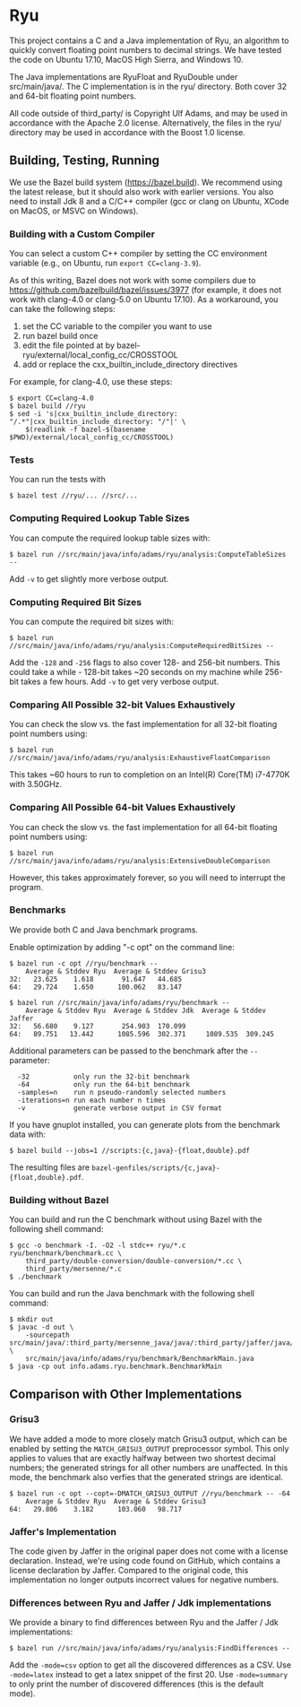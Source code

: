 # Ryu

This project contains a C and a Java implementation of Ryu, an algorithm to
quickly convert floating point numbers to decimal strings. We have tested the
code on Ubuntu 17.10, MacOS High Sierra, and Windows 10.

The Java implementations are RyuFloat and RyuDouble under src/main/java/. The
C implementation is in the ryu/ directory. Both cover 32 and 64-bit floating
point numbers.

All code outside of third_party/ is Copyright Ulf Adams, and may be used in
accordance with the Apache 2.0 license. Alternatively, the files in the ryu/
directory may be used in accordance with the Boost 1.0 license.

## Building, Testing, Running

We use the Bazel build system (https://bazel.build). We recommend using the
latest release, but it should also work with earlier versions. You also need
to install Jdk 8 and a C/C++ compiler (gcc or clang on Ubuntu, XCode on
MacOS, or MSVC on Windows).

### Building with a Custom Compiler
You can select a custom C++ compiler by setting the CC environment variable
(e.g., on Ubuntu, run `export CC=clang-3.9`).

As of this writing, Bazel does not work with some compilers due to
https://github.com/bazelbuild/bazel/issues/3977 (for example, it does not work
with clang-4.0 or clang-5.0 on Ubuntu 17.10). As a workaround, you can take the
following steps:

 1. set the CC variable to the compiler you want to use
 2. run bazel build once
 3. edit the file pointed at by bazel-ryu/external/local_config_cc/CROSSTOOL
 4. add or replace the cxx_builtin_include_directory directives

For example, for clang-4.0, use these steps:
```
$ export CC=clang-4.0
$ bazel build //ryu
$ sed -i 's|cxx_builtin_include_directory: "/.*"|cxx_builtin_include_directory: "/"|' \
    $(readlink -f bazel-$(basename $PWD)/external/local_config_cc/CROSSTOOL)
```

### Tests
You can run the tests with
```
$ bazel test //ryu/... //src/...
```

### Computing Required Lookup Table Sizes
You can compute the required lookup table sizes with:
```
$ bazel run //src/main/java/info/adams/ryu/analysis:ComputeTableSizes --
```

Add `-v` to get slightly more verbose output.

### Computing Required Bit Sizes
You can compute the required bit sizes with:
```
$ bazel run //src/main/java/info/adams/ryu/analysis:ComputeRequiredBitSizes --
```

Add the `-128` and `-256` flags to also cover 128- and 256-bit numbers. This
could take a while - 128-bit takes ~20 seconds on my machine while 256-bit takes
a few hours. Add `-v` to get very verbose output.

### Comparing All Possible 32-bit Values Exhaustively
You can check the slow vs. the fast implementation for all 32-bit floating point
numbers using:
```
$ bazel run //src/main/java/info/adams/ryu/analysis:ExhaustiveFloatComparison
```

This takes ~60 hours to run to completion on an
Intel(R) Core(TM) i7-4770K with 3.50GHz.

### Comparing All Possible 64-bit Values Exhaustively
You can check the slow vs. the fast implementation for all 64-bit floating point
numbers using:
```
$ bazel run //src/main/java/info/adams/ryu/analysis:ExtensiveDoubleComparison
```

However, this takes approximately forever, so you will need to interrupt the
program.

### Benchmarks
We provide both C and Java benchmark programs.

Enable optimization by adding "-c opt" on the command line:
```
$ bazel run -c opt //ryu/benchmark --
    Average & Stddev Ryu  Average & Stddev Grisu3
32:   23.625    1.618       91.647   44.685
64:   29.724    1.650      100.062   83.147

$ bazel run //src/main/java/info/adams/ryu/benchmark --
    Average & Stddev Ryu  Average & Stddev Jdk  Average & Stddev Jaffer
32:   56.680    9.127       254.903  170.099
64:   89.751   13.442      1085.596  302.371     1089.535  309.245
```

Additional parameters can be passed to the benchmark after the `--` parameter:
```
  -32           only run the 32-bit benchmark
  -64           only run the 64-bit benchmark
  -samples=n    run n pseudo-randomly selected numbers
  -iterations=n run each number n times
  -v            generate verbose output in CSV format
```

If you have gnuplot installed, you can generate plots from the benchmark data
with:
```
$ bazel build --jobs=1 //scripts:{c,java}-{float,double}.pdf
```

The resulting files are `bazel-genfiles/scripts/{c,java}-{float,double}.pdf`.

### Building without Bazel
You can build and run the C benchmark without using Bazel with the following shell
command:
```
$ gcc -o benchmark -I. -O2 -l stdc++ ryu/*.c ryu/benchmark/benchmark.cc \
    third_party/double-conversion/double-conversion/*.cc \
    third_party/mersenne/*.c
$ ./benchmark
```

You can build and run the Java benchmark with the following shell command:
```
$ mkdir out
$ javac -d out \
    -sourcepath src/main/java/:third_party/mersenne_java/java/:third_party/jaffer/java/ \
    src/main/java/info/adams/ryu/benchmark/BenchmarkMain.java
$ java -cp out info.adams.ryu.benchmark.BenchmarkMain
```

## Comparison with Other Implementations

### Grisu3

We have added a mode to more closely match Grisu3 output, which can be
enabled by setting the `MATCH_GRISU3_OUTPUT` preprocessor symbol. This only
applies to values that are exactly halfway between two shortest decimal numbers;
the generated strings for all other numbers are unaffected. In this mode, the
benchmark also verfies that the generated strings are identical.
```
$ bazel run -c opt --copt=-DMATCH_GRISU3_OUTPUT //ryu/benchmark -- -64
    Average & Stddev Ryu  Average & Stddev Grisu3
64:   29.806    3.182      103.060   98.717
```

### Jaffer's Implementation
The code given by Jaffer in the original paper does not come with a license
declaration. Instead, we're using code found on GitHub, which contains a
license declaration by Jaffer. Compared to the original code, this
implementation no longer outputs incorrect values for negative numbers.

### Differences between Ryu and Jaffer / Jdk implementations
We provide a binary to find differences between Ryu and the Jaffer / Jdk
implementations:
```
$ bazel run //src/main/java/info/adams/ryu/analysis:FindDifferences --
```

Add the `-mode=csv` option to get all the discovered differences as a CSV. Use
`-mode=latex` instead to get a latex snippet of the first 20. Use
`-mode=summary` to only print the number of discovered differences (this is the
default mode).
